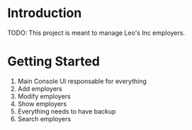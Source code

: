 # Introduction 
TODO: This project is meant to manage Leo's Inc employers. 
# Getting Started
1.	Main Console UI responsable for everything
2.	Add employers
3.	Modify employers
4.	Show employers
5.  Everything needs to have backup
6.  Search employers